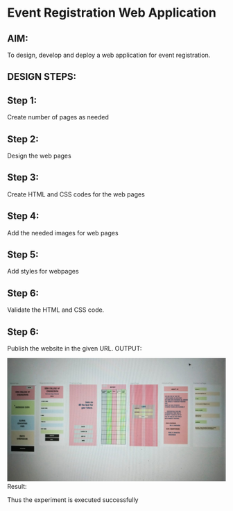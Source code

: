 # Event Registration Web Application

## AIM:

To design, develop and deploy a web application for event registration.
## DESIGN STEPS:


## Step 1:

Create number of pages as needed
## Step 2:

Design the web pages
## Step 3:

Create HTML and CSS codes for the web pages
## Step 4:

Add the needed images for web pages
## Step 5:

Add styles for webpages
## Step 6:

Validate the HTML and CSS code.
## Step 6:

Publish the website in the given URL.
OUTPUT:

![output](figma.jpeg)
Result:

Thus the experiment is executed successfully
